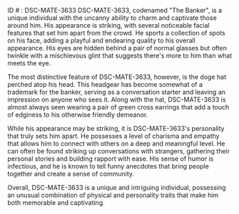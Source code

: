 ID # : DSC-MATE-3633
DSC-MATE-3633, codenamed "The Banker", is a unique individual with the uncanny ability to charm and captivate those around him. His appearance is striking, with several noticeable facial features that set him apart from the crowd. He sports a collection of spots on his face, adding a playful and endearing quality to his overall appearance. His eyes are hidden behind a pair of normal glasses but often twinkle with a mischievous glint that suggests there's more to him than what meets the eye.

The most distinctive feature of DSC-MATE-3633, however, is the doge hat perched atop his head. This headgear has become somewhat of a trademark for the banker, serving as a conversation starter and leaving an impression on anyone who sees it. Along with the hat, DSC-MATE-3633 is almost always seen wearing a pair of green cross earrings that add a touch of edginess to his otherwise friendly demeanor.

While his appearance may be striking, it is DSC-MATE-3633's personality that truly sets him apart. He possesses a level of charisma and empathy that allows him to connect with others on a deep and meaningful level. He can often be found striking up conversations with strangers, gathering their personal stories and building rapport with ease. His sense of humor is infectious, and he is known to tell funny anecdotes that bring people together and create a sense of community.

Overall, DSC-MATE-3633 is a unique and intriguing individual, possessing an unusual combination of physical and personality traits that make him both memorable and captivating.